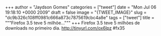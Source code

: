
+++
author = "Jaydson Gomes"
categories = ["tweet"]
date = "Mon Jul 06 19:18:10 +0000 2009"
draft = false
image = "{TWEET_IMAGE}"
slug = "dc9b326c108ff0981c666a873c7875619cbc4a8e"
tags = ["tweet"]
title = """Firefox 3.5 teve 5 milhõe..."""
+++
Firefox 3.5 teve 5 milhões  de downloads no primeiro dia. http://tinyurl.com/ox6lpz #fx35
